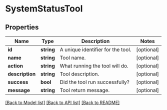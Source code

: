 # SystemStatusTool

## Properties
Name | Type | Description | Notes
------------ | ------------- | ------------- | -------------
**id** | **string** | A unique identifier for the tool. | [optional] 
**name** | **string** | Tool name. | [optional] 
**action** | **string** | What running the tool will do. | [optional] 
**description** | **string** | Tool description. | [optional] 
**success** | **bool** | Did the tool run successfully? | [optional] 
**message** | **string** | Tool return message. | [optional] 

[[Back to Model list]](../../README.md#documentation-for-models) [[Back to API list]](../../README.md#documentation-for-api-endpoints) [[Back to README]](../../README.md)

